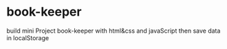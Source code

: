 # book-keeper
build mini Project book-keeper with html&amp;css and javaScript then save data in localStorage
